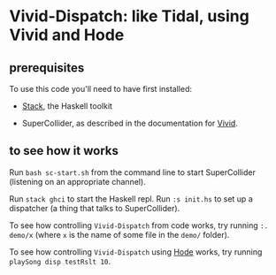 # Vivid-Dispatch: like Tidal, using Vivid and Hode


## prerequisites
To use this code you'll need to have first installed:

* [Stack](https://docs.haskellstack.org/en/stable/README/),
the Haskell toolkit

* SuperCollider,
as described in the documentation for [Vivid](https://www.vivid-synth.com/).


## to see how it works

Run `bash sc-start.sh` from the command line to start SuperCollider
(listening on an appropriate channel).

Run `stack ghci` to start the Haskell repl.
Run `:s init.hs` to set up a dispatcher
(a thing that talks to SuperCollider).

To see how controlling `Vivid-Dispatch` from code works,
try running `:. demo/x`
(where `x` is the name of some file in the `demo/` folder).

To see how controlling `Vivid-Dispatch` using
[Hode](https://github.com/JeffreyBenjaminBrown/hode) works,
try running `playSong disp testRslt 10`.
